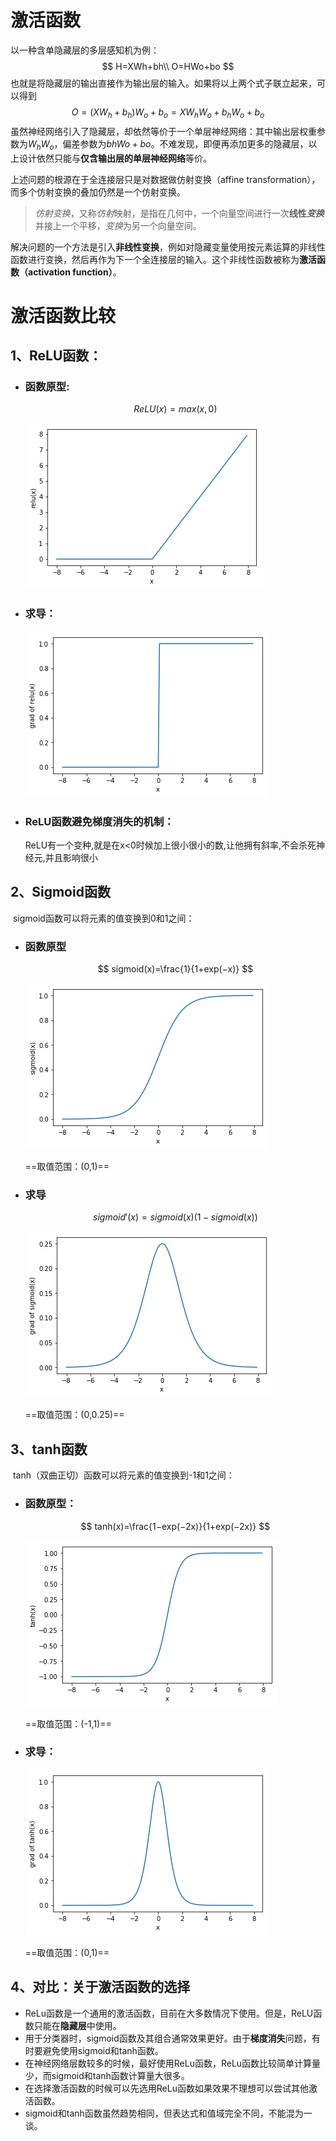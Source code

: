 # 激活函数

以一种含单隐藏层的多层感知机为例：
$$
H=XWh+bh\\
O=HWo+bo
$$
也就是将隐藏层的输出直接作为输出层的输入。如果将以上两个式子联立起来，可以得到
$$
O=(XW_h+b_h)W_o+b_o=XW_hW_o+b_hW_o+b_o
$$
虽然神经网络引入了隐藏层，却依然等价于一个单层神经网络：其中输出层权重参数为$W_hW_o$，偏差参数为$bhWo+bo$。不难发现，即便再添加更多的隐藏层，以上设计依然只能与**仅含输出层的单层神经网络**等价。

上述问题的根源在于全连接层只是对数据做仿射变换（affine transformation），而多个仿射变换的叠加仍然是一个仿射变换。

> *仿射变换*，又称*仿射*映射，是指在几何中，一个向量空间进行一次**线性*变换***并接上一个平移，*变换*为另一个向量空间。

解决问题的一个方法是引入**非线性变换**，例如对隐藏变量使用按元素运算的非线性函数进行变换，然后再作为下一个全连接层的输入。这个非线性函数被称为**激活函数（activation function）**。

# 激活函数比较

## 1、ReLU函数：

- ### 函数原型:

  

  $$
  ReLU(x)=max(x,0)
  $$

  ![img](image/q5hv7cdtna.png)

- ### 求导：

  ![img](image/q5hv7c3pxb.png)

- ### ReLU函数避免梯度消失的机制：

  ReLU有一个变种,就是在x<0时候加上很小很小的数,让他拥有斜率,不会杀死神经元,并且影响很小

## 2、Sigmoid函数

​			sigmoid函数可以将元素的值变换到0和1之间：

- ### 函数原型

  $$
  sigmoid(x)=\frac{1}{1+exp(−x)}
  $$

  ![img](image/q5hv7dor11.png)

  ==取值范围：(0,1)==

- ### 求导

  $$
  sigmoid′(x)=sigmoid(x)(1−sigmoid(x))
  $$

  ![img](image/q5hv7dpse9.png)

  ==取值范围：(0,0.25)==

##  3、tanh函数

​		tanh（双曲正切）函数可以将元素的值变换到-1和1之间：

- ### 函数原型：

  $$
  tanh(x)=\frac{1−exp(−2x)}{1+exp(−2x)}
  $$

  ![img](image/q5hv7dfeso.png)

  ==取值范围：(-1,1)==

- ### 求导：

  ![img](image/q5hv7ejc8y-1582089979758.png)

  ==取值范围：(0,1)==

## 4、对比：关于激活函数的选择

- ReLu函数是一个通用的激活函数，目前在大多数情况下使用。但是，ReLU函数只能在**隐藏层**中使用。
- 用于分类器时，sigmoid函数及其组合通常效果更好。由于**梯度消失**问题，有时要避免使用sigmoid和tanh函数。
- 在神经网络层数较多的时候，最好使用ReLu函数，ReLu函数比较简单计算量少，而sigmoid和tanh函数计算量大很多。
- 在选择激活函数的时候可以先选用ReLu函数如果效果不理想可以尝试其他激活函数。
- sigmoid和tanh函数虽然趋势相同，但表达式和值域完全不同，不能混为一谈。